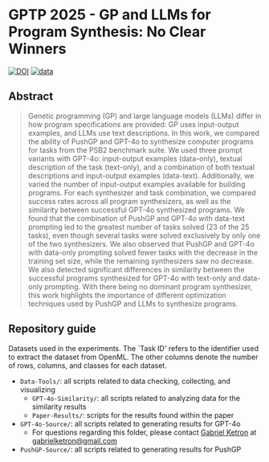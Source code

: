 # GPTP 2025 - GP and LLMs for Program Synthesis: No Clear Winners

[![DOI](https://zenodo.org/badge/DOI/10.5281/zenodo.15171303.svg)](https://doi.org/10.5281/zenodo.15171303)
[![data](https://img.shields.io/badge/go_to-data-9807FF)](https://osf.io/s7vhj/)

## Abstract

> Genetic programming (GP) and large language models (LLMs) differ in how program specifications are provided: GP uses input-output examples, and LLMs use text descriptions.
In this work, we compared the ability of PushGP and GPT-4o to synthesize computer programs for tasks from the PSB2 benchmark suite.
We used three prompt variants with GPT-4o: input-output examples (data-only), textual description of the task (text-only), and a combination of both textual descriptions and input-output examples (data-text).
Additionally, we varied the number of input-output examples available for building programs.
For each synthesizer and task combination, we compared success rates across all program synthesizers, as well as the similarity between successful GPT-4o synthesized programs.
We found that the combination of PushGP and GPT-4o with data-text prompting led to the greatest number of tasks solved (23 of the 25 tasks), even though several tasks were solved exclusively by only one of the two synthesizers.
We also observed that PushGP and GPT-4o with data-only prompting solved fewer tasks with the decrease in the training set size, while the remaining synthesizers saw no decrease.
We also detected significant differences in similarity between the successful programs synthesized for GPT-4o with text-only and data-only prompting.
With there being no dominant program synthesizer, this work highlights the importance of different optimization techniques used by PushGP and LLMs to synthesize programs.

## Repository guide

Datasets used in the experiments. The `Task ID' refers to the identifier used to extract the dataset from OpenML. The other columns denote the number of rows, columns, and classes for each dataset.

- `Data-Tools/`: all scripts related to data checking, collecting, and visualizing
  - `GPT-4o-Similarity/`: all scripts related to analyzing data for the similarity results
  - `Paper-Results/`: scripts for the results found within the paper
- `GPT-4o-Source/`: all scripts related to generating results for GPT-4o
  - For questions regarding this folder, please contact [Gabriel Ketron](https://www.linkedin.com/in/gabriel-ketron/) at gabrielketron@gmail.com
- `PushGP-Source/`: all scripts related to generating results for PushGP